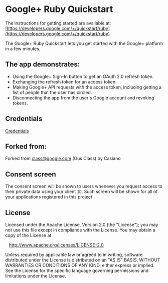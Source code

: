 # Google+ Ruby Quickstart

The instructions for getting started are available at:
[https://developers.google.com/+/quickstart/ruby](https://developers.google.com/+/quickstart/ruby)


The Google+ Ruby Quickstart lets you get started with the Google+ platform
in a few minutes.

## The app demonstrates:

 * Using the Google+ Sign-In button to get an OAuth 2.0 refresh token.
 * Exchanging the refresh token for an access token.
 * Making Google+ API requests with the access token, including getting a
   list of people that the user has circled.
 * Disconnecting the app from the user's Google account and revoking tokens.

## Credentials

[Credentials](https://console.developers.google.com/project/apps~sinatra-ruby-gplus/apiui/credential)

## Forked from: 
  Forked from class@google.com (Gus Class) by Casiano

## Consent screen
The consent screen will be shown to users whenever you request
access to their private data using your client `ID`.
Such screen will be shown for all of your applications registered
in this project

## License

 Licensed under the Apache License, Version 2.0 (the "License");
 you may not use this file except in compliance with the License.
 You may obtain a copy of the License at

     http://www.apache.org/licenses/LICENSE-2.0

 Unless required by applicable law or agreed to in writing, software
 distributed under the License is distributed on an "AS IS" BASIS,
 WITHOUT WARRANTIES OR CONDITIONS OF ANY KIND, either express or implied.
 See the License for the specific language governing permissions and
 limitations under the License.
